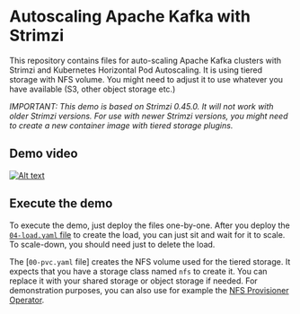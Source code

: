 # Autoscaling Apache Kafka with Strimzi

This repository contains files for auto-scaling Apache Kafka clusters with Strimzi and Kubernetes Horizontal Pod Autoscaling.
It is using tiered storage with NFS volume.
You might need to adjust it to use whatever you have available (S3, other object storage etc.)

_IMPORTANT:_
_This demo is based on Strimzi 0.45.0._
_It will not work with older Strimzi versions._
_For use with newer Strimzi versions, you might need to create a new container image with tiered storage plugins._

## Demo video

[![Alt text](https://img.youtube.com/vi/b8JZpom-67I/0.jpg)](https://www.youtube.com/watch?v=b8JZpom-67I)

## Execute the demo

To execute the demo, just deploy the files one-by-one.
After you deploy the [`04-load.yaml` file](./04-load.yaml) to create the load, you can just sit and wait for it to scale.
To scale-down, you should need just to delete the load.

The [`00-pvc.yaml` file] creates the NFS volume used for the tiered storage.
It expects that you have a storage class named `nfs` to create it.
You can replace it with your shared storage or object storage if needed.
For demonstration purposes, you can also use for example the [NFS Provisioner Operator](https://operatorhub.io/operator/nfs-provisioner-operator).